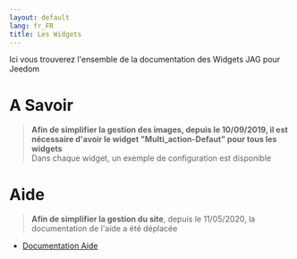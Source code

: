 ```yaml
---
layout: default
lang: fr_FR
title: Les Widgets
---
```



Ici vous trouverez l'ensemble de la documentation des Widgets JAG pour Jeedom

# A Savoir

> **Afin de simplifier la gestion des images, depuis le 10/09/2019, il est nécessaire d'avoir le widget "Multi_action-Defaut" pour tous les widgets**<br/>
> Dans chaque widget, un exemple de configuration est disponible

# Aide

> **Afin de simplifier la gestion du site**, depuis le 11/05/2020, la documentation de l'aide a été déplacée<br/>

- [Documentation Aide]({{site.baseurl}}/{{site.help}}/{{page.lang}})


